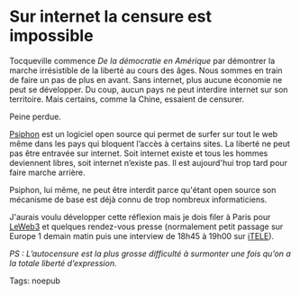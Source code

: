 # Sur internet la censure est impossible

Tocqueville commence *De la démocratie en Amérique* par démontrer la marche irrésistible de la liberté au cours des âges. Nous sommes en train de faire un pas de plus en avant. Sans internet, plus aucune économie ne peut se développer. Du coup, aucun pays ne peut interdire internet sur son territoire. Mais certains, comme la Chine, essaient de censurer.

Peine perdue.

[Psiphon](http://psiphon.civisec.org) est un logiciel open source qui permet de surfer sur tout le web même dans les pays qui bloquent l’accès à certains sites. La liberté ne peut pas être entravée sur internet. Soit internet existe et tous les hommes deviennent libres, soit internet n’existe pas. Il est aujourd'hui trop tard pour faire marche arrière.

Psiphon, lui même, ne peut être interdit parce qu'étant open source son mécanisme de base est déjà connu de trop nombreux informaticiens.

J'aurais voulu développer cette réflexion mais je dois filer à Paris pour [LeWeb3](http://www.leweb3.com) et quelques rendez-vous presse (normalement petit passage sur Europe 1 demain matin puis une interview de 18h45 à 19h00 sur [iTELE](http://www.itele.fr)).

*PS : L’autocensure est la plus grosse difficulté à surmonter une fois qu’on a la totale liberté d’expression.*

Tags: noepub